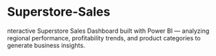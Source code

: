 # Superstore-Sales
nteractive Superstore Sales Dashboard built with Power BI — analyzing regional performance, profitability trends, and product categories to generate business insights.
